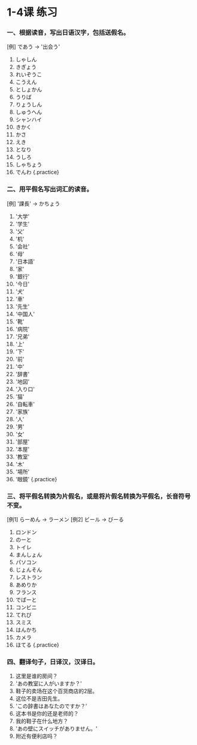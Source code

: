 # 1-4课 练习

### 一、根据读音，写出日语汉字，包括送假名。
[例] であう → '出会う'
1. しゃしん
1. きぎょう
1. れいぞうこ
1. こうえん
1. としょかん
1. うりば
1. りょうしん
1. しゅうへん
1. シャンハイ
1. きかく
1. かさ
1. えき
1. となり
1. うしろ
1. しゃちょう
1. でんわ
{.practice}

<style>
ol.practice {
    counter-reset: list-num;
    padding-left: 0;
}

ol.practice > li {
    display: inline-block;
    min-width: 10em;
}

ol.practice > li::before {
    display: inline-block;
    counter-increment: list-num;
    content: counter(list-num) ".";
    min-width: 1.5em;
    text-align: right;
    margin-right: 0.5em;
}
</style>

### 二、用平假名写出词汇的读音。
[例] '課長' → かちょう
1. '大学'
1. '学生'
1. '父'
1. '机'
1. '会社'
1. '母'
1. '日本語'
1. '家'
1. '銀行'
1. '今日'
1. '犬'
1. '車'
1. '先生'
1. '中国人'
1. '靴'
1. '病院'
1. '兄弟'
1. '上'
1. '下'
1. '前'
1. '中'
1. '辞書'
1. '地図'
1. '入り口'
1. '猫'
1. '自転車'
1. '家族'
1. '人'
1. '男'
1. '女'
1. '部屋'
1. '本屋'
1. '教室'
1. '木'
1. '場所'
1. '眼鏡'
{.practice}

### 三、将平假名转换为片假名，或是将片假名转换为平假名，长音符号不变。
[例1] らーめん → ラーメン
[例2] ビール → びーる
1. ロンドン	
1. のーと
1. トイレ	
1. まんしょん
1. パソコン	
1. じょんそん
1. レストラン	
1. あめりか
1. フランス	
1. でぱーと
1. コンビニ	
1. てれび
1. スミス	
1. はんかち
1. カメラ	
1. ほてる
{.practice}

### 四、翻译句子，日译汉，汉译日。
1. 这里是谁的房间？
1. 'あの教室に人がいますか？'
1. 鞋子的卖场在这个百货商店的2层。
1. 这位不是吉田先生。
1. 'この辞書はあなたのですか？'
1. 这本书是你的还是老师的？
1. 我的鞋子在什么地方？
1. 'あの壁にスイッチがありません。'
1. 附近有便利店吗？

